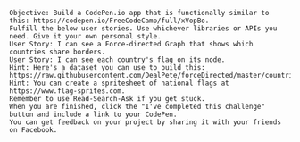     Objective: Build a CodePen.io app that is functionally similar to this: https://codepen.io/FreeCodeCamp/full/xVopBo.
    Fulfill the below user stories. Use whichever libraries or APIs you need. Give it your own personal style.
    User Story: I can see a Force-directed Graph that shows which countries share borders.
    User Story: I can see each country's flag on its node.
    Hint: Here's a dataset you can use to build this: https://raw.githubusercontent.com/DealPete/forceDirected/master/countries.json
    Hint: You can create a spritesheet of national flags at https://www.flag-sprites.com.
    Remember to use Read-Search-Ask if you get stuck.
    When you are finished, click the "I've completed this challenge" button and include a link to your CodePen.
    You can get feedback on your project by sharing it with your friends on Facebook.


